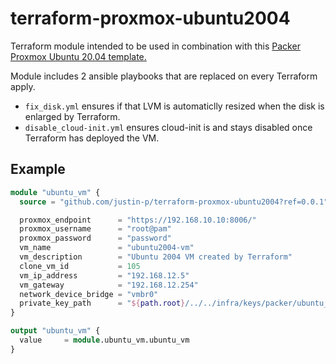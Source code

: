 # terraform-proxmox-ubuntu2004

Terraform module intended to be used in combination with this [Packer Proxmox Ubuntu 20.04 template.](https://github.com/justin-p/packer-proxmox-ubuntu2004)

Module includes 2 ansible playbooks that are replaced on every Terraform apply.

- `fix_disk.yml` ensures if that LVM is automaticlly resized when the disk is enlarged by Terraform.
- `disable_cloud-init.yml` ensures cloud-init is and stays disabled once Terraform has deployed the VM.

## Example

```terraform
module "ubuntu_vm" {
  source = "github.com/justin-p/terraform-proxmox-ubuntu2004?ref=0.0.1"

  proxmox_endpoint      = "https://192.168.10.10:8006/"
  proxmox_username      = "root@pam"
  proxmox_password      = "password"
  vm_name               = "ubuntu2004-vm"
  vm_description        = "Ubuntu 2004 VM created by Terraform"
  clone_vm_id           = 105
  vm_ip_address         = "192.168.12.5"
  vm_gateway            = "192.168.12.254"
  network_device_bridge = "vmbr0"
  private_key_path      = "${path.root}/../../infra/keys/packer/ubuntu_template/id_ed25519_ubuntu_packer"
}

output "ubuntu_vm" {
  value     = module.ubuntu_vm.ubuntu_vm
}
```
